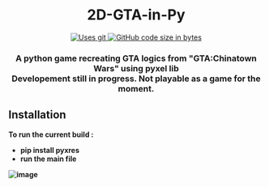<h1 align="center">
  2D-GTA-in-Py
</h1>
<p align="center">
    <a href="https://github.com/pingouinn/2D-GTA-in-Py">
        <img src="https://img.shields.io/badge/Git-F05032?style=for-the-badge&logo=git&logoColor=white" alt="Uses git">
    </a>
    <a href="https://github.com/pingouinn/2D-GTA-in-Py">
      <img alt="GitHub code size in bytes" src="https://img.shields.io/github/languages/code-size/pingouinn/2D-GTA-in-Py?style=for-the-badge">
    <a>
</p>
<h3 align="center">
    <strong>A python game recreating GTA logics from "GTA:Chinatown Wars" using pyxel lib<br>Developement still in progress. Not playable as a game for the moment.<strong>
</h3>

## Installation

To run the current build :

- pip install pyxres 
- run the main file

![image](https://user-images.githubusercontent.com/72406765/172855950-625e1d51-8fc4-4322-941b-81481fb698bd.png)
